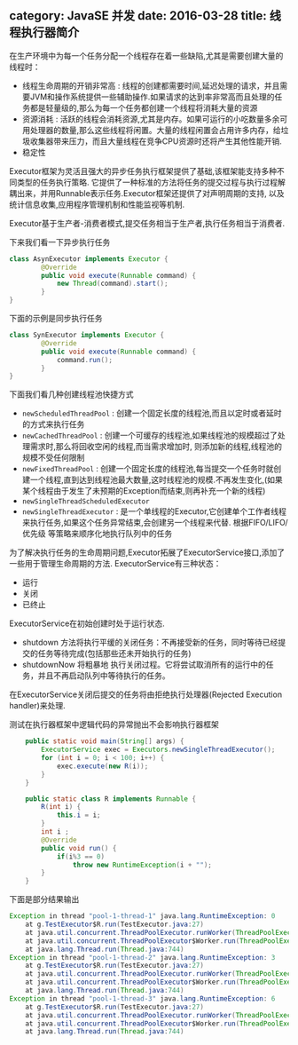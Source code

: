 category: JavaSE 并发
date: 2016-03-28
title: 线程执行器简介
---
在生产环境中为每一个任务分配一个线程存在着一些缺陷,尤其是需要创建大量的线程时：

* 线程生命周期的开销非常高 : 线程的创建都需要时间,延迟处理的请求，并且需要JVM和操作系统提供一些辅助操作.如果请求的达到率非常高而且处理的任务都是轻量级的,那么为每一个任务都创建一个线程将消耗大量的资源
* 资源消耗 : 活跃的线程会消耗资源,尤其是内存。如果可运行的小吃数量多余可用处理器的数量,那么这些线程将闲置。大量的线程闲置会占用许多内存，给垃圾收集器带来压力，而且大量线程在竞争CPU资源时还将产生其他性能开销.
* 稳定性

Executor框架为灵活且强大的异步任务执行框架提供了基础,该框架能支持多种不同类型的任务执行策略. 它提供了一种标准的方法将任务的提交过程与执行过程解耦出来，并用Runnable表示任务.Executor框架还提供了对声明周期的支持,
以及统计信息收集,应用程序管理机制和性能监视等机制.

Executor基于生产者-消费者模式,提交任务相当于生产者,执行任务相当于消费者.

下来我们看一下异步执行任务
```java
class AsynExecutor implements Executor {
		@Override
		public void execute(Runnable command) {
			new Thread(command).start();
		}
}
```

下面的示例是同步执行任务
```java
class SynExecutor implements Executor {
		@Override
		public void execute(Runnable command) {
			command.run();
		}
}
```

下面我们看几种创建线程池快捷方式
* `newScheduledThreadPool` : 创建一个固定长度的线程池,而且以定时或者延时的方式来执行任务
* `newCachedThreadPool` : 创建一个可缓存的线程池,如果线程池的规模超过了处理需求时,那么将回收空闲的线程,而当需求增加时,
则添加新的线程,线程池的规模不受任何限制
* `newFixedThreadPool` : 创建一个固定长度的线程池,每当提交一个任务时就创建一个线程,直到达到线程池最大数量,这时线程池的规模.不再发生变化,(如果某个线程由于发生了未预期的Exception而结束,则再补充一个新的线程)
* `newSingleThreadScheduledExecutor`
* `newSingleThreadExecutor` : 是一个单线程的Executor,它创建单个工作者线程来执行任务,如果这个任务异常结束,会创建另一个线程来代替. 根据FIFO/LIFO/优先级 等策略来顺序化地执行队列中的任务


为了解决执行任务的生命周期问题,Executor拓展了ExecutorService接口,添加了一些用于管理生命周期的方法.
ExecutorService有三种状态：
* 运行
* 关闭
* 已终止

ExecutorService在初始创建时处于运行状态.
* shutdown 方法将执行平缓的关闭任务：不再接受新的任务，同时等待已经提交的任务等待完成(包括那些还未开始执行的任务)
* shutdownNow 将粗暴地 执行关闭过程。它将尝试取消所有的运行中的任务，并且不再启动队列中等待执行的任务。

在ExecutorService关闭后提交的任务将由拒绝执行处理器(Rejected Execution handler)来处理.


测试在执行器框架中逻辑代码的异常抛出不会影响执行器框架
```java
	public static void main(String[] args) {
		ExecutorService exec = Executors.newSingleThreadExecutor();
		for (int i = 0; i < 100; i++) {
			exec.execute(new R(i));
		}
	}

	public static class R implements Runnable {
		R(int i) {
			this.i = i;
		}
		int i ;
		@Override
		public void run() {
			if(i%3 == 0)
				throw new RuntimeException(i + "");
		}
	}
```
下面是部分结果输出
```java
Exception in thread "pool-1-thread-1" java.lang.RuntimeException: 0
	at g.TestExecutor$R.run(TestExecutor.java:27)
	at java.util.concurrent.ThreadPoolExecutor.runWorker(ThreadPoolExecutor.java:1145)
	at java.util.concurrent.ThreadPoolExecutor$Worker.run(ThreadPoolExecutor.java:615)
	at java.lang.Thread.run(Thread.java:744)
Exception in thread "pool-1-thread-2" java.lang.RuntimeException: 3
	at g.TestExecutor$R.run(TestExecutor.java:27)
	at java.util.concurrent.ThreadPoolExecutor.runWorker(ThreadPoolExecutor.java:1145)
	at java.util.concurrent.ThreadPoolExecutor$Worker.run(ThreadPoolExecutor.java:615)
	at java.lang.Thread.run(Thread.java:744)
Exception in thread "pool-1-thread-3" java.lang.RuntimeException: 6
	at g.TestExecutor$R.run(TestExecutor.java:27)
	at java.util.concurrent.ThreadPoolExecutor.runWorker(ThreadPoolExecutor.java:1145)
	at java.util.concurrent.ThreadPoolExecutor$Worker.run(ThreadPoolExecutor.java:615)
	at java.lang.Thread.run(Thread.java:744)
```
